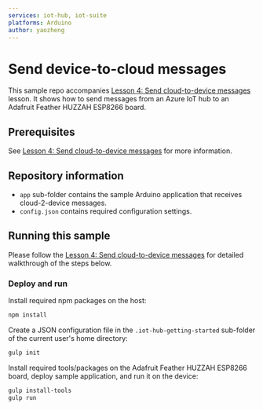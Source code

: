 ```yaml
---
services: iot-hub, iot-suite
platforms: Arduino
author: yaozheng
---
```


# Send device-to-cloud messages
This sample repo accompanies [Lesson 4: Send cloud-to-device messages]() lesson. It shows how to send messages from an Azure IoT hub to an Adafruit Feather HUZZAH ESP8266 board.

## Prerequisites
See [Lesson 4: Send cloud-to-device messages]() for more information.

## Repository information
- `app` sub-folder contains the sample Arduino application that receives cloud-2-device messages.
- `config.json` contains required configuration settings.

## Running this sample
Please follow the [Lesson 4: Send cloud-to-device messages]() for detailed walkthrough of the steps below.

### Deploy and run

Install required npm packages on the host:

```bash
npm install
```

Create a JSON configuration file in the `.iot-hub-getting-started` sub-folder of the current user's home directory:
  
```bash
gulp init
```

Install required tools/packages on the Adafruit Feather HUZZAH ESP8266 board, deploy sample application, and run it on the device:

```bash
gulp install-tools
gulp run
```
